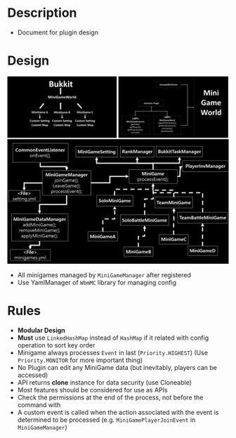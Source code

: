 # Description
- Document for plugin design



# Design
<img src="operation-structure.png" width="49.5%"></img>
<img src="api-design.png" width="49.5%"></img>
![MiniGameWorld_plugin_design](inner-design.png)
- All minigames managed by `MiniGameManager` after registered
- Use YamlManager of `WbmMC` library for managing config



# Rules
- **Modular Design**
- **Must** use `LinkedHashMap` instead of `HashMap` if it related with config operation to sort key order
- Minigame always processes `Event` in last (`Priority.HIGHEST`) (Use `Priority.MONITOR` for more important thing)
- No Plugin can edit any MiniGame data (but inevitably, players can be accessed)
- API returns **clone** instance for data security (use Cloneable)
- Most features should be considered for use as APIs
- Check the permissions at the end of the process, not before the command with
- A custom event is called when the action associated with the event is determined to be processed (e.g. `MiniGamePlayerJoinEvent` in `MiniGameManager`)